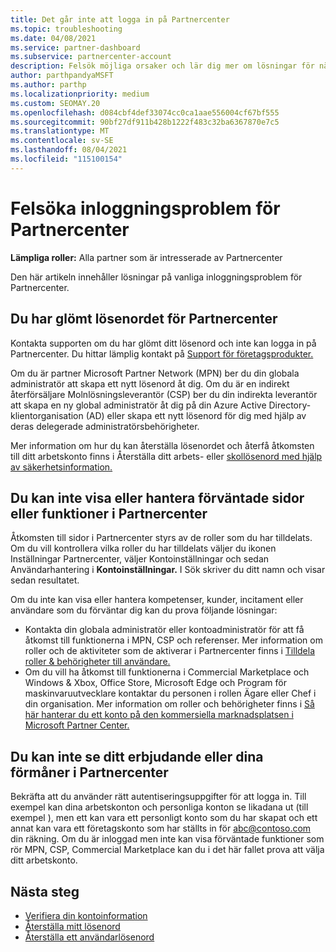 ```yaml
---
title: Det går inte att logga in på Partnercenter
ms.topic: troubleshooting
ms.date: 04/08/2021
ms.service: partner-dashboard
ms.subservice: partnercenter-account
description: Felsök möjliga orsaker och lär dig mer om lösningar för när du inte kan logga in på Partnercenter – läs mer om att återställa lösenord, kontrollera roller och kontrollera autentiseringsuppgifter.
author: parthpandyaMSFT
ms.author: parthp
ms.localizationpriority: medium
ms.custom: SEOMAY.20
ms.openlocfilehash: d084cbf4def33074cc0ca1aae556004cf67bf555
ms.sourcegitcommit: 90bf27df911b428b1222f483c32ba6367870e7c5
ms.translationtype: MT
ms.contentlocale: sv-SE
ms.lasthandoff: 08/04/2021
ms.locfileid: "115100154"
---
```

# <a name="troubleshoot-sign-in-issues-for-partner-center"></a>Felsöka inloggningsproblem för Partnercenter

**Lämpliga roller:** Alla partner som är intresserade av Partnercenter

Den här artikeln innehåller lösningar på vanliga inloggningsproblem för Partnercenter.

## <a name="youve-forgotten-your-password-for-partner-center"></a>Du har glömt lösenordet för Partnercenter

Kontakta supporten om du har glömt ditt lösenord och inte kan logga in på Partnercenter. Du hittar lämplig kontakt på [Support för företagsprodukter.](/microsoft-365/admin/contact-support-for-business-products)

Om du är partner Microsoft Partner Network (MPN) ber du din globala administratör att skapa ett nytt lösenord åt dig. Om du är en indirekt återförsäljare Molnlösningsleverantör (CSP) ber du din indirekta leverantör att skapa en ny global administratör åt dig på din Azure Active Directory-klientorganisation (AD) eller skapa ett nytt lösenord för dig med hjälp av deras delegerade administratörsbehörigheter.

Mer information om hur du kan återställa lösenordet och återfå åtkomsten till ditt arbetskonto finns i Återställa ditt arbets- eller [skollösenord med hjälp av säkerhetsinformation.](/azure/active-directory/user-help/active-directory-passwords-update-your-own-password#how-to-change-your-password)

## <a name="you-cant-view-or-manage-the-expected-pages-or-capabilities-in-partner-center"></a>Du kan inte visa eller hantera förväntade sidor eller funktioner i Partnercenter

Åtkomsten till sidor i Partnercenter styrs av de roller som du har tilldelats. Om du vill kontrollera vilka roller du har tilldelats väljer du ikonen Inställningar Partnercenter, väljer Kontoinställningar och sedan Användarhantering i **Kontoinställningar.** I Sök skriver du ditt namn och visar sedan resultatet.

Om du inte kan visa eller hantera kompetenser, kunder, incitament eller användare som du förväntar dig kan du prova följande lösningar:

- Kontakta din globala administratör eller kontoadministratör för att få åtkomst till funktionerna i MPN, CSP och referenser. Mer information om roller och de aktiviteter som de aktiverar i Partnercenter finns i [Tilldela roller & behörigheter till användare.](permissions-overview.md)
- Om du vill ha åtkomst till funktionerna i Commercial Marketplace och Windows & Xbox, Office Store, Microsoft Edge och Program för maskinvaruutvecklare kontaktar du personen i rollen Ägare eller Chef i din organisation. Mer information om roller och behörigheter finns i [Så här hanterar du ett konto på den kommersiella marknadsplatsen i Microsoft Partner Center.](/azure/marketplace/partner-center-portal/manage-account#define-user-roles-and-permissions)

## <a name="you-cant-see-your-offer-or-benefits-in-partner-center"></a>Du kan inte se ditt erbjudande eller dina förmåner i Partnercenter

Bekräfta att du använder rätt autentiseringsuppgifter för att logga in. Till exempel kan dina arbetskonton och personliga konton se likadana ut (till exempel ), men ett kan vara ett personligt konto som du har skapat och ett annat kan vara ett företagskonto som har ställts in för abc@contoso.com din räkning. Om du är inloggad men inte kan visa förväntade funktioner som rör MPN, CSP, Commercial Marketplace kan du i det här fallet prova att välja ditt arbetskonto.

## <a name="next-steps"></a>Nästa steg

- [Verifiera din kontoinformation](verification-responses.md)
- [Återställa mitt lösenord](reset-my-pasword.md)
- [Återställa ett användarlösenord](reset-a-user-password.md)